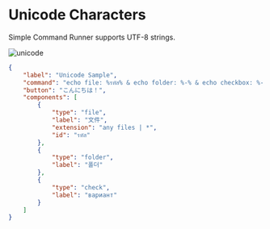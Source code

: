 # Unicode Characters

Simple Command Runner supports UTF-8 strings.  

![unicode](https://github.com/matyalatte/Simple-Command-Runner/assets/69258547/72c60172-3081-48b3-b72f-0a81bd1be397)

```json
{
    "label": "Unicode Sample",
    "command": "echo file: %รหัส% & echo folder: %-% & echo checkbox: %-%",
    "button": "こんにちは！",
    "components": [
        {
            "type": "file",
            "label": "文件",
            "extension": "any files | *",
            "id": "รหัส"
        },
        {
            "type": "folder",
            "label": "폴더"
        },
        {
            "type": "check",
            "label": "вариант"
        }
    ]
}
```
